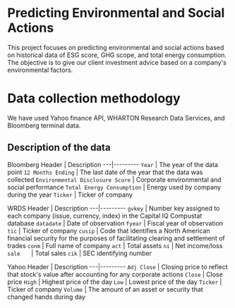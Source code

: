 # Predicting Environmental and Social Actions

This project focuses on predicting environmental and social actions based on historical data of ESG score, GHG scope, and total energy consumption. The objective is to give our client investment advice based on a company's environmental factors.
# Data collection methodology

We have used Yahoo finance API, WHARTON Research Data Services, and Bloomberg terminal data. 

## Description of the data

Bloomberg
Header | Description
---|---------
`Year` | The year of the data point
`12 Months Ending` | The last date of the year that the data was collected
`Environmental Disclosure Score` | Corporate environmental and social performance
`Total Energy Consumption` | Energy used by company during the year
`Ticker` | Ticker of company


WRDS
Header | Description
---|---------
`gvkey` | Number key assigned to each company (issue, currency, index) in the Capital IQ Compustat database
`datadate` | Date of observation
`fyear` | Fiscal year of observation
`tic` | Ticker of company
`cusip` | Code that identifies a North American financial security for the purposes of facilitating clearing and settlement of trades
`conm` | Full name of company
`act` | Total assets
`ni` | Net income/loss
`sale	` | Total sales
`cik` | SEC identifying number


Yahoo
Header | Description
---|---------
`Adj Close` | Closing price to reflect that stock's value after accounting for any corporate actions
`Close` | Close price
`High` | Highest price of the day
`Low` | Lowest price of the day
`Ticker` | Ticker of company
`Volume` | The amount of an asset or security that changed hands during day


